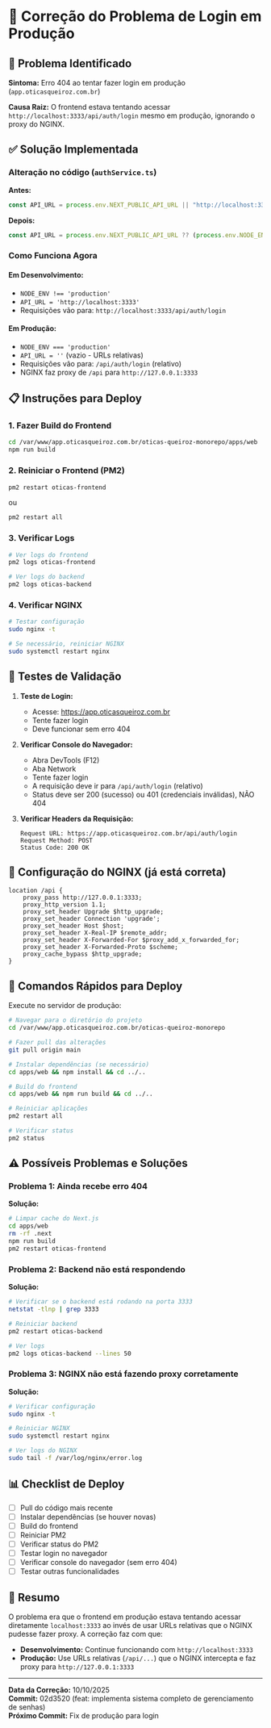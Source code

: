 # 🔧 Correção do Problema de Login em Produção

## 🐛 Problema Identificado

**Sintoma:** Erro 404 ao tentar fazer login em produção (`app.oticasqueiroz.com.br`)

**Causa Raiz:** O frontend estava tentando acessar `http://localhost:3333/api/auth/login` mesmo em produção, ignorando o proxy do NGINX.

## ✅ Solução Implementada

### Alteração no código (`authService.ts`)

**Antes:**
```typescript
const API_URL = process.env.NEXT_PUBLIC_API_URL || "http://localhost:3333";
```

**Depois:**
```typescript
const API_URL = process.env.NEXT_PUBLIC_API_URL ?? (process.env.NODE_ENV === 'production' ? '' : 'http://localhost:3333');
```

### Como Funciona Agora

#### Em Desenvolvimento:
- `NODE_ENV !== 'production'`
- `API_URL = 'http://localhost:3333'`
- Requisições vão para: `http://localhost:3333/api/auth/login`

#### Em Produção:
- `NODE_ENV === 'production'`
- `API_URL = ''` (vazio - URLs relativas)
- Requisições vão para: `/api/auth/login` (relativo)
- NGINX faz proxy de `/api` para `http://127.0.0.1:3333`

## 📋 Instruções para Deploy

### 1. Fazer Build do Frontend

```bash
cd /var/www/app.oticasqueiroz.com.br/oticas-queiroz-monorepo/apps/web
npm run build
```

### 2. Reiniciar o Frontend (PM2)

```bash
pm2 restart oticas-frontend
```

ou

```bash
pm2 restart all
```

### 3. Verificar Logs

```bash
# Ver logs do frontend
pm2 logs oticas-frontend

# Ver logs do backend
pm2 logs oticas-backend
```

### 4. Verificar NGINX

```bash
# Testar configuração
sudo nginx -t

# Se necessário, reiniciar NGINX
sudo systemctl restart nginx
```

## 🧪 Testes de Validação

1. **Teste de Login:**
   - Acesse: https://app.oticasqueiroz.com.br
   - Tente fazer login
   - Deve funcionar sem erro 404

2. **Verificar Console do Navegador:**
   - Abra DevTools (F12)
   - Aba Network
   - Tente fazer login
   - A requisição deve ir para `/api/auth/login` (relativo)
   - Status deve ser 200 (sucesso) ou 401 (credenciais inválidas), NÃO 404

3. **Verificar Headers da Requisição:**
   ```
   Request URL: https://app.oticasqueiroz.com.br/api/auth/login
   Request Method: POST
   Status Code: 200 OK
   ```

## 📝 Configuração do NGINX (já está correta)

```nginx
location /api {
    proxy_pass http://127.0.0.1:3333;
    proxy_http_version 1.1;
    proxy_set_header Upgrade $http_upgrade;
    proxy_set_header Connection 'upgrade';
    proxy_set_header Host $host;
    proxy_set_header X-Real-IP $remote_addr;
    proxy_set_header X-Forwarded-For $proxy_add_x_forwarded_for;
    proxy_set_header X-Forwarded-Proto $scheme;
    proxy_cache_bypass $http_upgrade;
}
```

## 🚀 Comandos Rápidos para Deploy

Execute no servidor de produção:

```bash
# Navegar para o diretório do projeto
cd /var/www/app.oticasqueiroz.com.br/oticas-queiroz-monorepo

# Fazer pull das alterações
git pull origin main

# Instalar dependências (se necessário)
cd apps/web && npm install && cd ../..

# Build do frontend
cd apps/web && npm run build && cd ../..

# Reiniciar aplicações
pm2 restart all

# Verificar status
pm2 status
```

## ⚠️ Possíveis Problemas e Soluções

### Problema 1: Ainda recebe erro 404

**Solução:**
```bash
# Limpar cache do Next.js
cd apps/web
rm -rf .next
npm run build
pm2 restart oticas-frontend
```

### Problema 2: Backend não está respondendo

**Solução:**
```bash
# Verificar se o backend está rodando na porta 3333
netstat -tlnp | grep 3333

# Reiniciar backend
pm2 restart oticas-backend

# Ver logs
pm2 logs oticas-backend --lines 50
```

### Problema 3: NGINX não está fazendo proxy corretamente

**Solução:**
```bash
# Verificar configuração
sudo nginx -t

# Reiniciar NGINX
sudo systemctl restart nginx

# Ver logs do NGINX
sudo tail -f /var/log/nginx/error.log
```

## 📊 Checklist de Deploy

- [ ] Pull do código mais recente
- [ ] Instalar dependências (se houver novas)
- [ ] Build do frontend
- [ ] Reiniciar PM2
- [ ] Verificar status do PM2
- [ ] Testar login no navegador
- [ ] Verificar console do navegador (sem erro 404)
- [ ] Testar outras funcionalidades

## 🎯 Resumo

O problema era que o frontend em produção estava tentando acessar diretamente `localhost:3333` ao invés de usar URLs relativas que o NGINX pudesse fazer proxy. A correção faz com que:

- **Desenvolvimento:** Continue funcionando com `http://localhost:3333`
- **Produção:** Use URLs relativas (`/api/...`) que o NGINX intercepta e faz proxy para `http://127.0.0.1:3333`

---

**Data da Correção:** 10/10/2025  
**Commit:** 02d3520 (feat: implementa sistema completo de gerenciamento de senhas)  
**Próximo Commit:** Fix de produção para login

